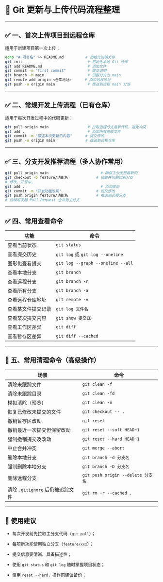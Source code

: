 
# 🚀 Git 更新与上传代码流程整理

---

## ✅ 一、首次上传项目到远程仓库

适用于新建项目第一次上传：

```bash
echo "# 项目名" >> README.md          # 初始化说明文件
git init                              # 初始化本地 Git 仓库
git add README.md                     # 添加文件
git commit -m "first commit"          # 提交说明
git branch -M main                    # 设置分支为 main
git remote add origin <仓库地址>      # 添加远程地址
git push -u origin main               # 推送到远程 main 分支
```

---

## ✅ 二、常规开发上传流程（已有仓库）

适用于每次开发过程中的代码更新：

```bash
git pull origin main                  # 拉取远程分支最新代码，避免冲突
git add .                             # 添加所有修改文件
git commit -m "描述本次更新的内容"      # 提交修改
git push -u origin main              # 推送到远程仓库
```

---

## ✅ 三、分支开发推荐流程（多人协作常用）

```bash
git pull origin main                        # 确保主分支是最新的
git checkout -b feature/功能名             # 创建并切换到新分支
# 修改、开发中…
git add .                                   # 添加改动
git commit -m "开发功能说明"                # 提交修改
git push origin feature/功能名             # 推送到远程分支
# 后续可发起 Pull Request 合并到主分支
```

---

## ✅ 四、常用查看命令

| 功能        | 命令                                |
| --------- | --------------------------------- |
| 查看当前状态    | `git status`                      |
| 查看提交历史    | `git log` 或 `git log --oneline`   |
| 图形化查看提交   | `git log --graph --oneline --all` |
| 查看本地分支    | `git branch`                      |
| 查看远程分支    | `git branch -r`                   |
| 查看所有分支    | `git branch -a`                   |
| 查看远程仓库地址  | `git remote -v`                   |
| 查看某文件提交记录 | `git log 文件名`                     |
| 查看某次提交内容  | `git show 提交ID`                   |
| 查看工作区差异   | `git diff`                        |
| 查看暂存区差异   | `git diff --cached`               |

---

## 🧹 五、常用清理命令（高级操作）

|场景|命令|
|---|---|
|清除未跟踪文件|`git clean -f`|
|清除未跟踪目录|`git clean -fd`|
|模拟清除（预览）|`git clean -n`|
|恢复已修改未提交的文件|`git checkout -- .`|
|撤销暂存区改动|`git reset`|
|撤销最近一次提交但保留改动|`git reset --soft HEAD~1`|
|强制撤销提交及改动|`git reset --hard HEAD~1`|
|中止合并冲突|`git merge --abort`|
|删除本地分支|`git branch -d 分支名`|
|强制删除本地分支|`git branch -D 分支名`|
|删除远程分支|`git push origin --delete 分支名`|
|清除 `.gitignore` 后仍被追踪文件|`git rm -r --cached .`|

---

## 🧠 使用建议

- 每次开发前先拉取主分支代码（`git pull`）；
    
- 每项新功能使用独立分支（`feature/xxx`）；
    
- 提交信息要清晰、具备描述性；
    
- 使用 `git status` 和 `git log` 随时掌握项目状态；
    
- 慎用 `reset --hard`，操作前建议备份；
    
